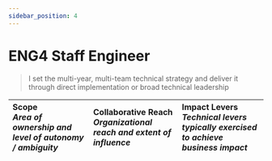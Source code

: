 ```yaml
---
sidebar_position: 4
---
```


# ENG4 Staff Engineer

> I set the multi-year, multi-team technical strategy and deliver it through direct implementation or broad technical leadership

| **Scope** <br /> *Area of ownership and level of autonomy / ambiguity* | **Collaborative Reach** <br /> *Organizational reach and extent of influence* | **Impact Levers** <br /> *Technical levers typically exercised to achieve business impact* |
| :-------- | :-------- | :--------- |